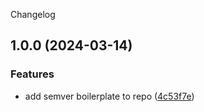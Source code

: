 Changelog

## 1.0.0 (2024-03-14)


### Features

* add semver boilerplate to repo ([4c53f7e](https://github.com/DouglasNeuroInformatics/eslint-config/commit/4c53f7e28cf2c3ad0f5d2652a564c644b527fe48))
